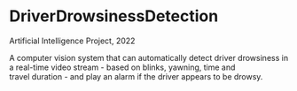 # DriverDrowsinessDetection
Artificial Intelligence Project, 2022

A computer vision system that can automatically detect driver drowsiness in a real-time video stream - based on blinks, yawning, time and travel duration - and play an alarm if the driver appears to be drowsy.
